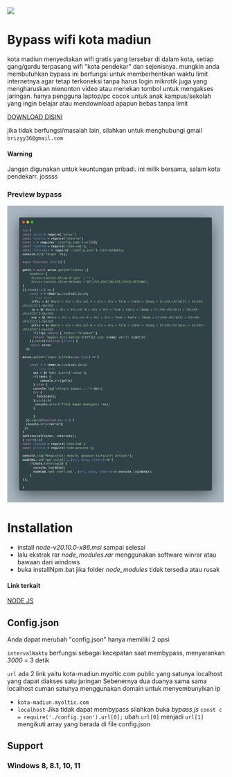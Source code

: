 
<img src="https://upload.wikimedia.org/wikipedia/commons/e/ec/Lambang_Kota_Madiun.png" width="80">

# Bypass wifi kota madiun
kota madiun menyediakan wifi gratis yang tersebar di dalam kota, setiap gang/gardu terpasang wifi "kota pendekar" dan sejenisnya. mungkin anda membutuhkan bypass ini berfungsi untuk memberhentikan waktu limit internetnya agar tetap terkoneksi tanpa harus login mikrotik juga yang mengharuskan menonton video atau menekan tombol untuk mengakses jaringan. hanya pengguna laptop/pc cocok untuk anak kampus/sekolah yang ingin belajar atau mendownload apapun bebas tanpa limit

[DOWNLOAD DISINI](https://github.com/vikodk67/bypass-wifimadiun/archive/refs/heads/main.zip)

jika tidak berfungsi/masalah lain, silahkan untuk menghubungi gmail `brizyy36@gmail.com`
#### Warning
Jangan digunakan untuk keuntungan pribadi. ini milik bersama, salam kota pendekarr. jossss

### Preview bypass
<img src="./carbon.png" width="500">

# Installation

- install *node-v20.10.0-x86.msi* sampai selesai
- lalu ekstrak rar  *node_modules.rar* menggunakan software winrar atau bawaan dari windows
- buka installNpm.bat jika folder *node_modules* tidak tersedia atau rusak

#### Link terkait
[NODE JS](https://nodejs.org/en)
## Config.json
Anda dapat merubah "config.json" hanya memiliki 2 opsi

`intervalWaktu` berfungsi sebagai kecepatan saat membypass, menyarankan *3000* = 3 detik

`url` ada 2 link yaitu kota-madiun.myoltic.com public yang satunya localhost yang dapat diakses satu jaringan
Sebenernya dua duanya sama sama localhost cuman satunya menggunakan domain untuk menyembunyikan ip

- `kota-madiun.myoltic.com`
- `localhost`
 Jika tidak dapat membypass silahkan buka *bypass.js* `const c = require('./config.json').url[0];` ubah `url[0]` menjadi `url[1]` mengikuti array yang berada di file config.json 


## Support
### Windows 8, 8.1, 10, 11



